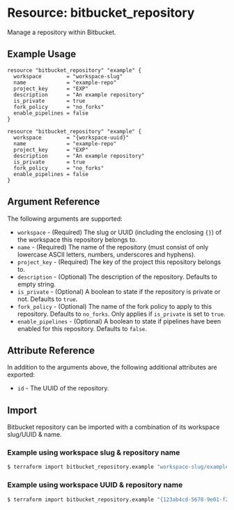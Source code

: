 # Resource: bitbucket_repository
Manage a repository within Bitbucket.

## Example Usage
```hcl
resource "bitbucket_repository" "example" {
  workspace        = "workspace-slug"
  name             = "example-repo"
  project_key      = "EXP"
  description      = "An example repository"
  is_private       = true
  fork_policy      = "no_forks"
  enable_pipelines = false
}
```
```hcl
resource "bitbucket_repository" "example" {
  workspace        = "{workspace-uuid}"
  name             = "example-repo"
  project_key      = "EXP"
  description      = "An example repository"
  is_private       = true
  fork_policy      = "no_forks"
  enable_pipelines = false
}
```

## Argument Reference
The following arguments are supported:
* `workspace` - (Required) The slug or UUID (including the enclosing `{}`) of the workspace this repository belongs to.
* `name` - (Required) The name of the repository (must consist of only lowercase ASCII letters, numbers, underscores and hyphens).
* `project_key` - (Required) The key of the project this repository belongs to.
* `description` - (Optional) The description of the repository. Defaults to empty string.
* `is_private` - (Optional) A boolean to state if the repository is private or not. Defaults to `true`.
* `fork_policy` - (Optional) The name of the fork policy to apply to this repository. Defaults to `no_forks`. Only applies if `is_private` is set to `true`.
* `enable_pipelines` - (Optional) A boolean to state if pipelines have been enabled for this repository. Defaults to `false`.

## Attribute Reference
In addition to the arguments above, the following additional attributes are exported:
* `id` - The UUID of the repository.

## Import
Bitbucket repository can be imported with a combination of its workspace slug/UUID & name.

### Example using workspace slug & repository name
```sh
$ terraform import bitbucket_repository.example "workspace-slug/example-repo"
```

### Example using workspace UUID & repository name
```sh
$ terraform import bitbucket_repository.example "{123ab4cd-5678-9e01-f234-5678g9h01i2j}/example-repo"
```
